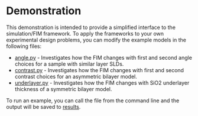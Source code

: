 # Demonstration
This demonstration is intended to provide a simplified interface to the simulation/FIM framework. To apply the frameworks to your own experimental design problems, you can modify the example models in the following files:
* [angle.py](/demo/angle.py) - Investigates how the FIM changes with first and second angle choices for a sample with similar layer SLDs.
* [contrast.py](/demo/contrast.py) - Investigates how the FIM changes with first and second contrast choices for an asymmetric bilayer model.
* [underlayer.py](/demo/underlayer.py) - Investigates how the FIM changes with SiO2 underlayer thickness of a symmetric bilayer model.

To run an example, you can call the file from the command line and the output will be saved to [results](/demo/results).
